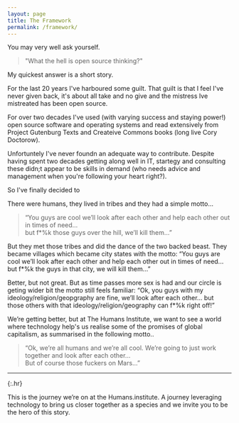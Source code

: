 ```yaml
---
layout: page
title: The Framework
permalink: /framework/
---
```


You may very well ask yourself. 

>"What the hell is open source thinking?"

My quickest answer is a short story.

For the last 20 years I've harboured some guilt. That guilt is that I feel I've never given back, it's about all take and no give and the mistress Ive mistreated has been open source.

For over two decades I've used (with varying success and staying power!) open source software and operating systems and read extensively from Project Gutenburg Texts and Createive Commons books (long live Cory Doctorow). 

Unfortuntely I've never foundn an adequate way to contribute. Despite having spent two decades getting along well in IT, startegy and consulting these didn;t appear to be skills in demand (who needs advice and management when you're following your heart right?).

So I've finally decided to 

There were humans, they lived in tribes and they had a simple motto…  
>“You guys are cool we’ll look after each other and help each other out in times of need... <br />but f*%k those guys over the hill, we’ll kill them…”

But they met those tribes and did the dance of the two backed beast. They became villages which became city states with the motto:  “You guys are cool we’ll look after each other and help each other out in times of need... but f*%k the guys in that city, we will kill them…”

Better, but not great.  But as time passes more sex is had and our circle is geting wider bit the motto still feels familiar:  “Ok, you guys with my ideology/religion/geopgraphy are fine, we’ll look after each other... but those others with that ideology/religion/geography can f*%k right off!”

We’re getting better, but at The Humans Institute, we want to see a world where technology help's us realise some of the promises of global capitalism, as summarised in the following motto..

>“Ok, we’re all humans and we’re all cool.  We’re going to just work together and look after each other… <br />But of course those fuckers on Mars…”

---
{:.hr} 

This is the journey we’re on at the Humans.institute.  A journey leveraging technology to bring us closer together as a species and we invite you to be the hero of this story.